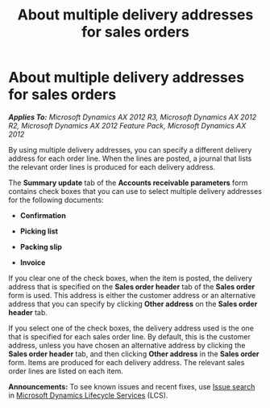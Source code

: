 ﻿---
title: About multiple delivery addresses for sales orders
TOCTitle: About multiple delivery addresses for sales orders
ms:assetid: ac81a468-0a90-4524-84b3-84cfa2e5260f
ms:mtpsurl: https://technet.microsoft.com/en-us/library/Aa498559(v=AX.60)
ms:contentKeyID: 36058916
ms.date: 04/18/2014
mtps_version: v=AX.60
---

# About multiple delivery addresses for sales orders 


_**Applies To:** Microsoft Dynamics AX 2012 R3, Microsoft Dynamics AX 2012 R2, Microsoft Dynamics AX 2012 Feature Pack, Microsoft Dynamics AX 2012_

By using multiple delivery addresses, you can specify a different delivery address for each order line. When the lines are posted, a journal that lists the relevant order lines is produced for each delivery address.

The **Summary update** tab of the **Accounts receivable parameters** form contains check boxes that you can use to select multiple delivery addresses for the following documents:

  - **Confirmation**

  - **Picking list**

  - **Packing slip**

  - **Invoice**

If you clear one of the check boxes, when the item is posted, the delivery address that is specified on the **Sales order header** tab of the **Sales order** form is used. This address is either the customer address or an alternative address that you can specify by clicking **Other address** on the **Sales order header** tab.

If you select one of the check boxes, the delivery address used is the one that is specified for each sales order line. By default, this is the customer address, unless you have chosen an alternative address by clicking the **Sales order header** tab, and then clicking **Other address** in the **Sales order** form. Items are produced for each delivery address. The relevant sales order lines are listed on each item.

  
**Announcements:** To see known issues and recent fixes, use [Issue search](http://go.microsoft.com/fwlink/?linkid=389258) in [Microsoft Dynamics Lifecycle Services](http://go.microsoft.com/fwlink/?linkid=306505) (LCS).

